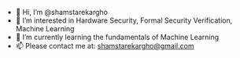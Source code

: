 - 👋 Hi, I’m @shamstarekargho
- 👀 I’m interested in Hardware Security, Formal Security Verification, Machine Learning
- 🌱 I’m currently learning the fundamentals of Machine Learning
- 📫 Please contact me at: shamstarekargho@gmail.com

<!---
shamstarekargho/shamstarekargho is a ✨ special ✨ repository because its `README.md` (this file) appears on your GitHub profile.
You can click the Preview link to take a look at your changes.
--->
